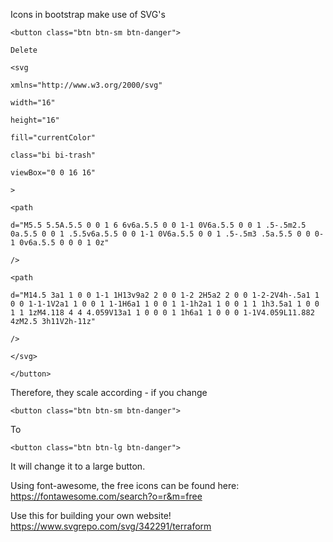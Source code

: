 Icons in bootstrap make use of SVG's 

```
<button class="btn btn-sm btn-danger">

Delete

<svg

xmlns="http://www.w3.org/2000/svg"

width="16"

height="16"

fill="currentColor"

class="bi bi-trash"

viewBox="0 0 16 16"

>

<path

d="M5.5 5.5A.5.5 0 0 1 6 6v6a.5.5 0 0 1-1 0V6a.5.5 0 0 1 .5-.5m2.5 0a.5.5 0 0 1 .5.5v6a.5.5 0 0 1-1 0V6a.5.5 0 0 1 .5-.5m3 .5a.5.5 0 0 0-1 0v6a.5.5 0 0 0 1 0z"

/>

<path

d="M14.5 3a1 1 0 0 1-1 1H13v9a2 2 0 0 1-2 2H5a2 2 0 0 1-2-2V4h-.5a1 1 0 0 1-1-1V2a1 1 0 0 1 1-1H6a1 1 0 0 1 1-1h2a1 1 0 0 1 1 1h3.5a1 1 0 0 1 1 1zM4.118 4 4 4.059V13a1 1 0 0 0 1 1h6a1 1 0 0 0 1-1V4.059L11.882 4zM2.5 3h11V2h-11z"

/>

</svg>

</button>
```

Therefore, they scale according - if you change 
```
<button class="btn btn-sm btn-danger">
```

To 

```
<button class="btn btn-lg btn-danger">
```

It will change it to a large button.


Using font-awesome, the free icons can be found here:
https://fontawesome.com/search?o=r&m=free


Use this for building your own website! https://www.svgrepo.com/svg/342291/terraform


